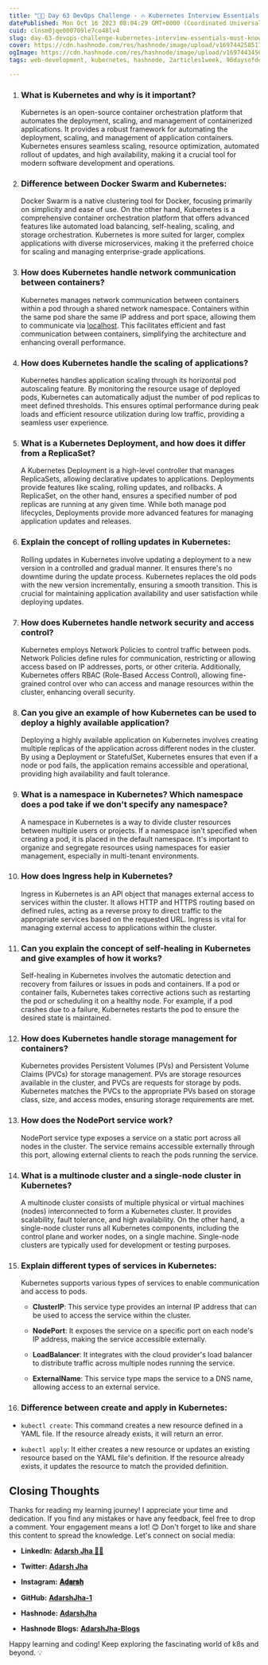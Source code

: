 ```yaml
---
title: "🚀📅 Day 63 DevOps Challenge - 🔥 Kubernetes Interview Essentials: Must-Know Questions"
datePublished: Mon Oct 16 2023 08:04:29 GMT+0000 (Coordinated Universal Time)
cuid: clnsm0jqe000709le7co48lv4
slug: day-63-devops-challenge-kubernetes-interview-essentials-must-know-questions
cover: https://cdn.hashnode.com/res/hashnode/image/upload/v1697442585175/db52c9e2-edd4-4211-b836-9226ac3526d8.png
ogImage: https://cdn.hashnode.com/res/hashnode/image/upload/v1697443456091/14df1eed-325e-4a98-bc4e-6301c5f0aab2.png
tags: web-development, kubernetes, hashnode, 2articles1week, 90daysofdevops

---
```


1. ### **What is Kubernetes and why is it important?**
    
    Kubernetes is an open-source container orchestration platform that automates the deployment, scaling, and management of containerized applications. It provides a robust framework for automating the deployment, scaling, and management of application containers. Kubernetes ensures seamless scaling, resource optimization, automated rollout of updates, and high availability, making it a crucial tool for modern software development and operations.
    
2. ### **Difference between Docker Swarm and Kubernetes:**
    
    Docker Swarm is a native clustering tool for Docker, focusing primarily on simplicity and ease of use. On the other hand, Kubernetes is a comprehensive container orchestration platform that offers advanced features like automated load balancing, self-healing, scaling, and storage orchestration. Kubernetes is more suited for larger, complex applications with diverse microservices, making it the preferred choice for scaling and managing enterprise-grade applications.
    
3. ### **How does Kubernetes handle network communication between containers?**
    
    Kubernetes manages network communication between containers within a pod through a shared network namespace. Containers within the same pod share the same IP address and port space, allowing them to communicate via [localhost](http://localhost). This facilitates efficient and fast communication between containers, simplifying the architecture and enhancing overall performance.
    
4. ### **How does Kubernetes handle the scaling of applications?**
    
    Kubernetes handles application scaling through its horizontal pod autoscaling feature. By monitoring the resource usage of deployed pods, Kubernetes can automatically adjust the number of pod replicas to meet defined thresholds. This ensures optimal performance during peak loads and efficient resource utilization during low traffic, providing a seamless user experience.
    
5. ### **What is a Kubernetes Deployment, and how does it differ from a ReplicaSet?**
    
    A Kubernetes Deployment is a high-level controller that manages ReplicaSets, allowing declarative updates to applications. Deployments provide features like scaling, rolling updates, and rollbacks. A ReplicaSet, on the other hand, ensures a specified number of pod replicas are running at any given time. While both manage pod lifecycles, Deployments provide more advanced features for managing application updates and releases.
    
6. ### **Explain the concept of rolling updates in Kubernetes:**
    
    Rolling updates in Kubernetes involve updating a deployment to a new version in a controlled and gradual manner. It ensures there's no downtime during the update process. Kubernetes replaces the old pods with the new version incrementally, ensuring a smooth transition. This is crucial for maintaining application availability and user satisfaction while deploying updates.
    
7. ### **How does Kubernetes handle network security and access control?**
    
    Kubernetes employs Network Policies to control traffic between pods. Network Policies define rules for communication, restricting or allowing access based on IP addresses, ports, or other criteria. Additionally, Kubernetes offers RBAC (Role-Based Access Control), allowing fine-grained control over who can access and manage resources within the cluster, enhancing overall security.
    
8. ### **Can you give an example of how Kubernetes can be used to deploy a highly available application?**
    
    Deploying a highly available application on Kubernetes involves creating multiple replicas of the application across different nodes in the cluster. By using a Deployment or StatefulSet, Kubernetes ensures that even if a node or pod fails, the application remains accessible and operational, providing high availability and fault tolerance.
    
9. ### **What is a namespace in Kubernetes? Which namespace does a pod take if we don't specify any namespace?**
    
    A namespace in Kubernetes is a way to divide cluster resources between multiple users or projects. If a namespace isn't specified when creating a pod, it is placed in the default namespace. It's important to organize and segregate resources using namespaces for easier management, especially in multi-tenant environments.
    
10. ### **How does Ingress help in Kubernetes?**
    
    Ingress in Kubernetes is an API object that manages external access to services within the cluster. It allows HTTP and HTTPS routing based on defined rules, acting as a reverse proxy to direct traffic to the appropriate services based on the requested URL. Ingress is vital for managing external access to applications within the cluster.
    
11. ### **Can you explain the concept of self-healing in Kubernetes and give examples of how it works?**
    
    Self-healing in Kubernetes involves the automatic detection and recovery from failures or issues in pods and containers. If a pod or container fails, Kubernetes takes corrective actions such as restarting the pod or scheduling it on a healthy node. For example, if a pod crashes due to a failure, Kubernetes restarts the pod to ensure the desired state is maintained.
    
12. ### **How does Kubernetes handle storage management for containers?**
    
    Kubernetes provides Persistent Volumes (PVs) and Persistent Volume Claims (PVCs) for storage management. PVs are storage resources available in the cluster, and PVCs are requests for storage by pods. Kubernetes matches the PVCs to the appropriate PVs based on storage class, size, and access modes, ensuring storage requirements are met.
    
13. ### **How does the NodePort service work?**
    
    NodePort service type exposes a service on a static port across all nodes in the cluster. The service remains accessible externally through this port, allowing external clients to reach the pods running the service.
    
14. ### **What is a multinode cluster and a single-node cluster in Kubernetes?**
    
    A multinode cluster consists of multiple physical or virtual machines (nodes) interconnected to form a Kubernetes cluster. It provides scalability, fault tolerance, and high availability. On the other hand, a single-node cluster runs all Kubernetes components, including the control plane and worker nodes, on a single machine. Single-node clusters are typically used for development or testing purposes.
    
15. ### **Explain different types of services in Kubernetes:**
    
    Kubernetes supports various types of services to enable communication and access to pods.
    
    * **ClusterIP**: This service type provides an internal IP address that can be used to access the service within the cluster.
        
    * **NodePort**: It exposes the service on a specific port on each node's IP address, making the service accessible externally.
        
    * **LoadBalancer**: It integrates with the cloud provider's load balancer to distribute traffic across multiple nodes running the service.
        
    * **ExternalName**: This service type maps the service to a DNS name, allowing access to an external service.
        
    
16. ### **Difference between create and apply in Kubernetes:**
    

* `kubectl create`: This command creates a new resource defined in a YAML file. If the resource already exists, it will return an error.
    
* `kubectl apply`: It either creates a new resource or updates an existing resource based on the YAML file's definition. If the resource already exists, it updates the resource to match the provided definition.
    

## **Closing Thoughts**

Thanks for reading my learning journey! I appreciate your time and dedication. If you find any mistakes or have any feedback, feel free to drop a comment. Your engagement means a lot! 😊 Don't forget to like and share this content to spread the knowledge. Let's connect on social media:

* **LinkedIn:** [**Adarsh Jha 🧑‍💻**](https://www.linkedin.com/in/adarsh2005/)
    
* **Twitter:** [**Adarsh Jha**](https://twitter.com/adarshjha__1)
    
* **Instagram:** [**𝐀𝐝𝐚𝐫𝐬𝐡**](https://www.instagram.com/adarshjha__1/)
    
* **GitHub:** [**AdarshJha-1**](https://github.com/AdarshJha-1)
    
* **Hashnode:** [**AdarshJha**](https://hashnode.com/@AdarshJha)
    
* **Hashnode Blogs:** [**AdarshJha-Blogs**](https://adarshdevops.hashnode.dev/)
    

Happy learning and coding! Keep exploring the fascinating world of k8s and beyond. 💡